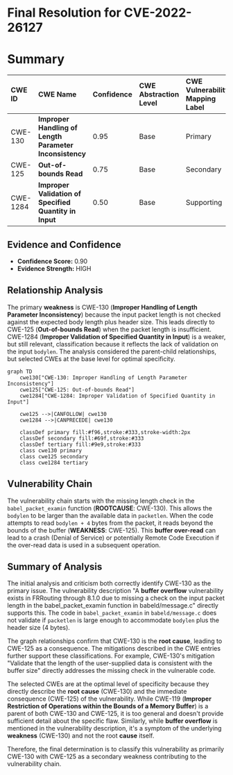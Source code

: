 # Final Resolution for CVE-2022-26127

# Summary
| CWE ID   | CWE Name                                                                     | Confidence | CWE Abstraction Level | CWE Vulnerability Mapping Label | CWE-Vulnerability Mapping Notes |
| :------- | :--------------------------------------------------------------------------- | :--------- | :--------------------- | :------------------------------ | :----------------------------- |
| CWE-130  | **Improper Handling of Length Parameter Inconsistency**                      | 0.95       | Base                  | Primary                         | Allowed                       |
| CWE-125  | **Out-of-bounds Read**                                                       | 0.75       | Base                  | Secondary                       | Allowed                       |
| CWE-1284 | **Improper Validation of Specified Quantity in Input**                       | 0.50       | Base                  | Supporting                      | Allowed                       |

## Evidence and Confidence

*   **Confidence Score:** 0.90
*   **Evidence Strength:** HIGH

## Relationship Analysis
The primary **weakness** is CWE-130 (**Improper Handling of Length Parameter Inconsistency**) because the input packet length is not checked against the expected body length plus header size. This leads directly to CWE-125 (**Out-of-bounds Read**) when the packet length is insufficient. CWE-1284 (**Improper Validation of Specified Quantity in Input**) is a weaker, but still relevant, classification because it reflects the lack of validation on the input `bodylen`. The analysis considered the parent-child relationships, but selected CWEs at the base level for optimal specificity.

```mermaid
graph TD
    cwe130["CWE-130: Improper Handling of Length Parameter Inconsistency"]
    cwe125["CWE-125: Out-of-bounds Read"]
    cwe1284["CWE-1284: Improper Validation of Specified Quantity in Input"]

    cwe125 -->|CANFOLLOW| cwe130
    cwe1284 -->|CANPRECEDE| cwe130
    
    classDef primary fill:#f96,stroke:#333,stroke-width:2px
    classDef secondary fill:#69f,stroke:#333
    classDef tertiary fill:#9e9,stroke:#333
    class cwe130 primary
    class cwe125 secondary
    class cwe1284 tertiary
```

## Vulnerability Chain
The vulnerability chain starts with the missing length check in the `babel_packet_examin` function (**ROOTCAUSE**: CWE-130). This allows the `bodylen` to be larger than the available data in `packetlen`. When the code attempts to read `bodylen + 4` bytes from the packet, it reads beyond the bounds of the buffer (**WEAKNESS**: CWE-125). This **buffer over-read** can lead to a crash (Denial of Service) or potentially Remote Code Execution if the over-read data is used in a subsequent operation.

## Summary of Analysis
The initial analysis and criticism both correctly identify CWE-130 as the primary issue. The vulnerability description "A **buffer overflow** vulnerability exists in FRRouting through 8.1.0 due to missing a check on the input packet length in the babel_packet_examin function in babeld/message.c" directly supports this. The code in `babel_packet_examin` in `babeld/message.c` does not validate if `packetlen` is large enough to accommodate `bodylen` plus the header size (4 bytes).

The graph relationships confirm that CWE-130 is the **root cause**, leading to CWE-125 as a consequence. The mitigations described in the CWE entries further support these classifications. For example, CWE-130's mitigation "Validate that the length of the user-supplied data is consistent with the buffer size" directly addresses the missing check in the vulnerable code.

The selected CWEs are at the optimal level of specificity because they directly describe the **root cause** (CWE-130) and the immediate consequence (CWE-125) of the vulnerability. While CWE-119 (**Improper Restriction of Operations within the Bounds of a Memory Buffer**) is a parent of both CWE-130 and CWE-125, it is too general and doesn't provide sufficient detail about the specific flaw. Similarly, while **buffer overflow** is mentioned in the vulnerability description, it's a symptom of the underlying **weakness** (CWE-130) and not the root **cause** itself.

Therefore, the final determination is to classify this vulnerability as primarily CWE-130 with CWE-125 as a secondary weakness contributing to the vulnerability chain.